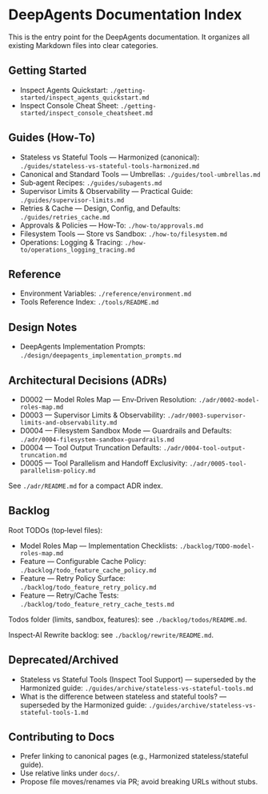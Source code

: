 # DeepAgents Documentation Index

This is the entry point for the DeepAgents documentation. It organizes all existing Markdown files into clear categories.

## Getting Started
- Inspect Agents Quickstart: `./getting-started/inspect_agents_quickstart.md`
- Inspect Console Cheat Sheet: `./getting-started/inspect_console_cheatsheet.md`

## Guides (How‑To)
- Stateless vs Stateful Tools — Harmonized (canonical): `./guides/stateless-vs-stateful-tools-harmonized.md`
- Canonical and Standard Tools — Umbrellas: `./guides/tool-umbrellas.md`
- Sub‑agent Recipes: `./guides/subagents.md`
- Supervisor Limits & Observability — Practical Guide: `./guides/supervisor-limits.md`
- Retries & Cache — Design, Config, and Defaults: `./guides/retries_cache.md`
- Approvals & Policies — How‑To: `./how-to/approvals.md`
- Filesystem Tools — Store vs Sandbox: `./how-to/filesystem.md`
- Operations: Logging & Tracing: `./how-to/operations_logging_tracing.md`

## Reference
- Environment Variables: `./reference/environment.md`
- Tools Reference Index: `./tools/README.md`

## Design Notes
- DeepAgents Implementation Prompts: `./design/deepagents_implementation_prompts.md`

## Architectural Decisions (ADRs)
- D0002 — Model Roles Map — Env‑Driven Resolution: `./adr/0002-model-roles-map.md`
- D0003 — Supervisor Limits & Observability: `./adr/0003-supervisor-limits-and-observability.md`
- D0004 — Filesystem Sandbox Mode — Guardrails and Defaults: `./adr/0004-filesystem-sandbox-guardrails.md`
- D0004 — Tool Output Truncation Defaults: `./adr/0004-tool-output-truncation.md`
- D0005 — Tool Parallelism and Handoff Exclusivity: `./adr/0005-tool-parallelism-policy.md`

See `./adr/README.md` for a compact ADR index.

## Backlog

Root TODOs (top‑level files):
- Model Roles Map — Implementation Checklists: `./backlog/TODO-model-roles-map.md`
- Feature — Configurable Cache Policy: `./backlog/todo_feature_cache_policy.md`
- Feature — Retry Policy Surface: `./backlog/todo_feature_retry_policy.md`
- Feature — Retry/Cache Tests: `./backlog/todo_feature_retry_cache_tests.md`

Todos folder (limits, sandbox, features): see `./backlog/todos/README.md`.

Inspect‑AI Rewrite backlog: see `./backlog/rewrite/README.md`.

## Deprecated/Archived
- Stateless vs Stateful Tools (Inspect Tool Support) — superseded by the Harmonized guide: `./guides/archive/stateless-vs-stateful-tools.md`
- What is the difference between stateless and stateful tools? — superseded by the Harmonized guide: `./guides/archive/stateless-vs-stateful-tools-1.md`

## Contributing to Docs
- Prefer linking to canonical pages (e.g., Harmonized stateless/stateful guide).
- Use relative links under `docs/`.
- Propose file moves/renames via PR; avoid breaking URLs without stubs.
